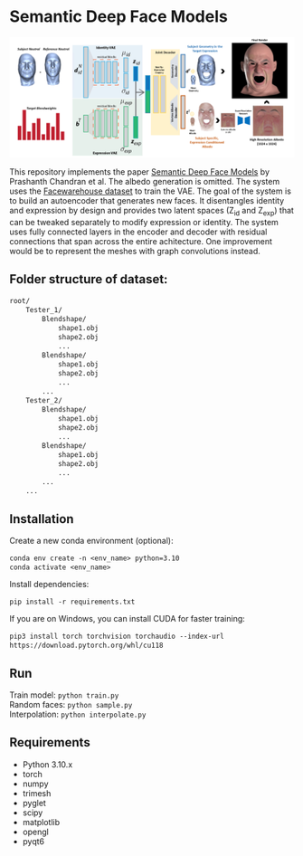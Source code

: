 # Semantic Deep Face Models
![Architecture](res/architecture.png "Architecture")

This repository implements the paper [Semantic Deep Face Models](https://studios.disneyresearch.com/2020/11/25/semantic-deep-face-models/) by Prashanth Chandran et al. The albedo generation is omitted. The system uses the [Facewarehouse dataset](http://kunzhou.net/zjugaps/facewarehouse/) to train the VAE. The goal of the system is to build an autoencoder that generates new faces. It disentangles identity and expression by design and provides  two latent spaces (Z<sub>id</sub> and Z<sub>exp</sub>) that can be tweaked separately to modify expression or identity. The system uses fully connected layers in the encoder and decoder with residual connections that span across the entire achitecture. One improvement would be to represent the meshes with graph convolutions instead.

## Folder structure of dataset: <br>
```
root/
    Tester_1/
        Blendshape/
            shape1.obj
            shape2.obj
            ...
        Blendshape/
            shape1.obj
            shape2.obj
            ...
        ...
    Tester_2/
        Blendshape/
            shape1.obj
            shape2.obj
            ...
        Blendshape/
            shape1.obj
            shape2.obj
            ...
        ...
    ...
```

## Installation
Create a new conda environment (optional):
```
conda env create -n <env_name> python=3.10
conda activate <env_name>
```

Install dependencies:
```
pip install -r requirements.txt
```

If you are on Windows, you can install CUDA for faster training:
```
pip3 install torch torchvision torchaudio --index-url https://download.pytorch.org/whl/cu118
```

## Run
Train model: ```python train.py``` <br>
Random faces: ```python sample.py``` <br>
Interpolation: ```python interpolate.py``` <br>

## Requirements
- Python 3.10.x
- torch
- numpy
- trimesh
- pyglet
- scipy
- matplotlib
- opengl
- pyqt6
